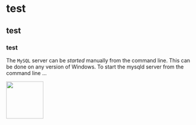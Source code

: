 # test
## test
### test

The `MySQL` server can be *started* manually from the command line. This can be done on any version of Windows. To start the mysqld server from the command line ...


<img src="https://github.com/viresh04/test/assets/161003655/83af0de7-7814-4fc4-bbb6-1ba1c0dd2c02" width=100 height =100/>
